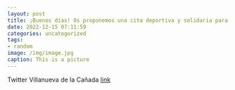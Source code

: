 ```yaml
---
layout: post
title: ¡Buenos días! Os proponemos una cita deportiva y solidaria para este domingo, 18 de diciembre la IX Carrera de Navidad de Vill...
date: 2022-12-15 07:11:59
categories: uncategorized
tags:
- random
image: /img/image.jpg
caption: This is a picture
---
```

Twitter Villanueva de la Cañada [link](https://twitter.com/AytoVDLCanada/status/1602947100211576833)
